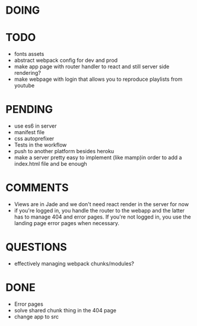 # DOING

# TODO
  - fonts assets 
  - abstract webpack config for dev and prod
  - make app page with router handler to react and still server side rendering?
  - make webpage with login that allows you to reproduce playlists from youtube

# PENDING 
  - use es6 in server
  - manifest file
  - css autoprefixer
  - Tests in the workflow
  - push to another platform besides heroku
  - make a server pretty easy to implement (like mamp)in order to add a index.html file and be enough

# COMMENTS
  - Views are in Jade and we don't need react render in the server for now
  - if you're logged in, you handle the router to the webapp and the latter has to manage 404 and
    error pages. If you're not logged in, you use the landing page error pages when necessary.

# QUESTIONS
  - effectively managing webpack chunks/modules?

# DONE
  - Error pages
  - solve shared chunk thing in the 404 page
  - change app to src